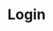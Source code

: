 ---
title: Login
script: https://memberservices.membee.com/feeds/Login/LoginFrameScript.ashx?clientid=1134&appid=1908&destURL=https%3A%2F%2Fwww.southcarolinatheatre.org%2Fmy-profile%2F
---